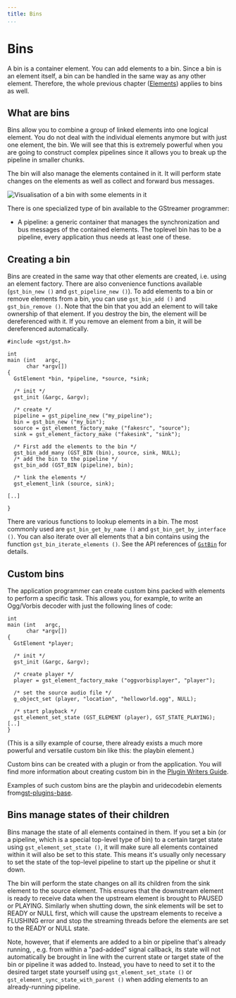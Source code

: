 ```yaml
---
title: Bins
...
```


# Bins

A bin is a container element. You can add elements to a bin. Since a bin
is an element itself, a bin can be handled in the same way as any other
element. Therefore, the whole previous chapter ([Elements][elements]) applies
to bins as well.

[elements]: application-development/basics/elements.md

## What are bins

Bins allow you to combine a group of linked elements into one logical
element. You do not deal with the individual elements anymore but with
just one element, the bin. We will see that this is extremely powerful
when you are going to construct complex pipelines since it allows you to
break up the pipeline in smaller chunks.

The bin will also manage the elements contained in it. It will perform
state changes on the elements as well as collect and forward bus
messages.

![Visualisation of a bin with some elements in
it](images/bin-element.png "fig:")

There is one specialized type of bin available to the GStreamer
programmer:

  - A pipeline: a generic container that manages the synchronization and
    bus messages of the contained elements. The toplevel bin has to be a
    pipeline, every application thus needs at least one of these.

## Creating a bin

Bins are created in the same way that other elements are created, i.e.
using an element factory. There are also convenience functions available
(`gst_bin_new ()` and `gst_pipeline_new ()`). To add elements to a bin
or remove elements from a bin, you can use `gst_bin_add ()` and
`gst_bin_remove ()`. Note that the bin that you add an element to will
take ownership of that element. If you destroy the bin, the element will
be dereferenced with it. If you remove an element from a bin, it will be
dereferenced automatically.

```
#include <gst/gst.h>

int
main (int   argc,
      char *argv[])
{
  GstElement *bin, *pipeline, *source, *sink;

  /* init */
  gst_init (&argc, &argv);

  /* create */
  pipeline = gst_pipeline_new ("my_pipeline");
  bin = gst_bin_new ("my_bin");
  source = gst_element_factory_make ("fakesrc", "source");
  sink = gst_element_factory_make ("fakesink", "sink");

  /* First add the elements to the bin */
  gst_bin_add_many (GST_BIN (bin), source, sink, NULL);
  /* add the bin to the pipeline */
  gst_bin_add (GST_BIN (pipeline), bin);

  /* link the elements */
  gst_element_link (source, sink);

[..]

}

```

There are various functions to lookup elements in a bin. The most
commonly used are `gst_bin_get_by_name ()` and `gst_bin_get_by_interface
()`. You can also iterate over all elements that a bin contains using
the function `gst_bin_iterate_elements ()`. See the API references of
[`GstBin`](http://gstreamer.freedesktop.org/data/doc/gstreamer/stable/gstreamer/html/GstBin.html)
for details.

## Custom bins

The application programmer can create custom bins packed with elements
to perform a specific task. This allows you, for example, to write an
Ogg/Vorbis decoder with just the following lines of code:

```
int
main (int   argc,
      char *argv[])
{
  GstElement *player;

  /* init */
  gst_init (&argc, &argv);

  /* create player */
  player = gst_element_factory_make ("oggvorbisplayer", "player");

  /* set the source audio file */
  g_object_set (player, "location", "helloworld.ogg", NULL);

  /* start playback */
  gst_element_set_state (GST_ELEMENT (player), GST_STATE_PLAYING);
[..]
}

```

(This is a silly example of course, there already exists a much more
powerful and versatile custom bin like this: the playbin element.)

Custom bins can be created with a plugin or from the application. You
will find more information about creating custom bin in the [Plugin
Writers
Guide](http://gstreamer.freedesktop.org/data/doc/gstreamer/head/pwg/html/index.html).

Examples of such custom bins are the playbin and uridecodebin elements
from[gst-plugins-base](http://gstreamer.freedesktop.org/data/doc/gstreamer/head/gst-plugins-base-plugins/html/index.html).

## Bins manage states of their children

Bins manage the state of all elements contained in them. If you set a
bin (or a pipeline, which is a special top-level type of bin) to a
certain target state using `gst_element_set_state ()`, it will make sure
all elements contained within it will also be set to this state. This
means it's usually only necessary to set the state of the top-level
pipeline to start up the pipeline or shut it down.

The bin will perform the state changes on all its children from the sink
element to the source element. This ensures that the downstream element
is ready to receive data when the upstream element is brought to PAUSED
or PLAYING. Similarly when shutting down, the sink elements will be set
to READY or NULL first, which will cause the upstream elements to
receive a FLUSHING error and stop the streaming threads before the
elements are set to the READY or NULL state.

Note, however, that if elements are added to a bin or pipeline that's
already running, , e.g. from within a "pad-added" signal callback, its
state will not automatically be brought in line with the current state
or target state of the bin or pipeline it was added to. Instead, you
have to need to set it to the desired target state yourself using
`gst_element_set_state ()` or `gst_element_sync_state_with_parent ()`
when adding elements to an already-running pipeline.
